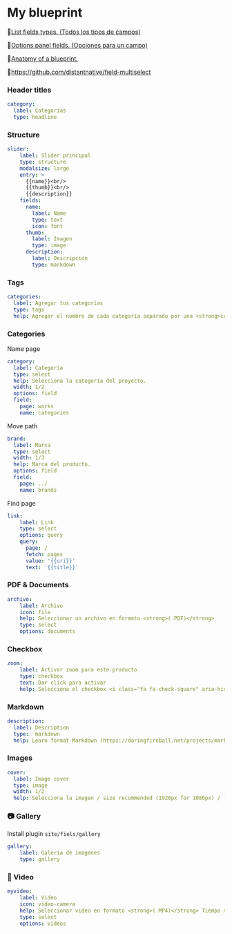 # My blueprint

📌[List fields types. (Todos los tipos de campos)](https://getkirby.com/docs/cheatsheet/#panel-fields)

📌[Options panel fields. (Opciones para un campo)](https://getkirby.com/docs/panel/blueprints/form-fields)

📌[Anatomy of a blueprint.](https://getkirby.com/docs/panel/blueprints/anatomy-of-a-blueprint)

📌https://github.com/distantnative/field-multiselect

### Header titles
```yml
category:
  label: Categorías
  type: headline
```

### Structure
```yml
slider:
    label: Slider principal
    type: structure
    modalsize: large
    entry: >
      {{name}}<br/>
      {{thumb}}<br/>
      {{description}}
    fields:
      name:
        label: Name
        type: text
        icon: font
      thumb:
        label: Imagen
        type: image
      description:
        label: Descripción
        type: markdown
```

### Tags
```yml
categories:
  label: Agregar tus categorías
  type: tags
  help: Agregar el nombre de cada categoría separado por una <strong>coma (,)</strong>
```

### Categories
Name page
```yml
category:
  label: Categoría
  type: select
  help: Selecciona la categoría del proyecto.
  width: 1/2
  options: field
  field:
    page: works
    name: categories
```

Move path
```yml
brand:
  label: Marca
  type: select
  width: 1/3
  help: Marca del producto.
  options: field
  field:
    page: ../
    name: brands
```

Find page
```yml
link:
    label: Link
    type: select
    options: query
    query:
      page: /
      fetch: pages
      value: '{{uri}}'
      text: '{{title}}'
```

### PDF & Documents
```yml
archivo:
    label: Archivo
    icon: file
    help: Seleccionar un archivo en formato <strong>(.PDF)</strong>
    type: select
    options: documents
```

### Checkbox
```yml
zoom:
    label: Activar zoom para este producto
    type: checkbox
    text: Dar click para activar
    help: Selecciona el checkbox <i class="fa fa-check-square" aria-hidden="true"></i>
```

### Markdown
```yml
description:
  label: Description
  type:  markdown
  help: Learn format Markdown (https://daringfireball.net/projects/markdown/syntax)
```

### Images
```yml
cover:
  label: Image cover
  type: image
  width: 1/2
  help: Selecciona la imagen / size recommended (1920px for 1080px) / (Max size file 1MB)

```

### 📷 Gallery
Install plugin `site/fiels/gallery`
```yml
gallery:
    label: Galería de imagenes
    type: gallery
```

### 🎥 Video
```yml
myvideo:
    label: Video
    icon: video-camera
    help: Seleccionar video en formato <strong>(.MP4)</strong> Tiempo máximo del video <strong>5-10 seconds</strong> Max size file 5MB
    type: select
    options: videos
```
